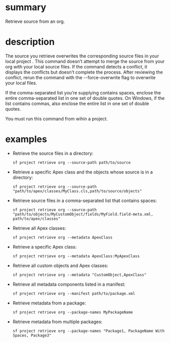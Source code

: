 # summary

Retrieve source from an org.

# description

The source you retrieve overwrites the corresponding source files in your local project . This command doesn’t attempt to merge the source from your org with your local source files. If the command detects a conflict, it displays the conflicts but doesn’t complete the process. After reviewing the conflict, rerun the command with the --force-overwrite flag to overwrite your local files.

If the comma-separated list you’re supplying contains spaces, enclose the entire comma-separated list in one set of double quotes. On Windows, if the list contains commas, also enclose the entire list in one set of double quotes.

You must run this command from wihin a project.

# examples

- Retrieve the source files in a directory:

      sf project retrieve org --source-path path/to/source

- Retrieve a specific Apex class and the objects whose source is in a directory:

      sf project retrieve org --source-path "path/to/apex/classes/MyClass.cls,path/to/source/objects"

- Retrieve source files in a comma-separated list that contains spaces:

      sf project retrieve org --source-path "path/to/objects/MyCustomObject/fields/MyField.field-meta.xml, path/to/apex/classes"

- Retrieve all Apex classes:

      sf project retrieve org --metadata ApexClass

- Retrieve a specific Apex class:

      sf project retrieve org --metadata ApexClass:MyApexClass

- Retrieve all custom objects and Apex classes:

      sf project retrieve org --metadata "CustomObject,ApexClass"

- Retrieve all metadata components listed in a manifest:

      sf project retrieve org --manifest path/to/package.xml

- Retrieve metadata from a package:

      sf project retrieve org --package-names MyPackageName

- Retrieve metadata from multiple packages:

      sf project retrieve org --package-names "Package1, PackageName With Spaces, Package3"

